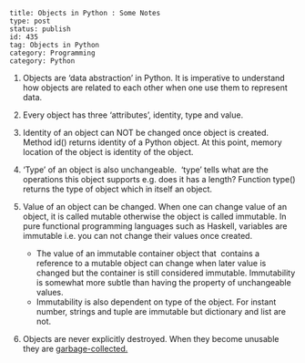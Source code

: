 ~~~~ 
title: Objects in Python : Some Notes
type: post
status: publish
id: 435
tag: Objects in Python
category: Programming
category: Python
~~~~

1.  Objects are ‘data abstraction’ in Python. It is imperative to
    understand how objects are related to each other when one use them
    to represent data.
2.  Every object has three ‘attributes’, identity, type and value.
3.  Identity of an object can NOT be changed once object is created.
    Method id() returns identity of a Python object. At this point,
    memory location of the object is identity of the object.
4.  ‘Type’ of an object is also unchangeable.  ‘type’ tells what are the
    operations this object supports e.g. does it has a length? Function
    type() returns the type of object which in itself an object.
5.  Value of an object can be changed. When one can change value of an
    object, it is called mutable otherwise the object is called
    immutable. In pure functional programming languages such as Haskell,
    variables are immutable i.e. you can not change their values once
    created.
    -   The value of an immutable container object that  contains a
        reference to a mutable object can change when later value is
        changed but the container is still considered immutable.
        Immutability is somewhat more subtle than having the property of
        unchangeable values.
    -   Immutability is also dependent on type of the object. For
        instant number, strings and tuple are immutable but dictionary
        and list are not.

6.  Objects are never explicitly destroyed. When they become unusable
    they are
    [garbage-collected.](http://en.wikipedia.org/wiki/Garbage_collection_%28computer_science%29)

